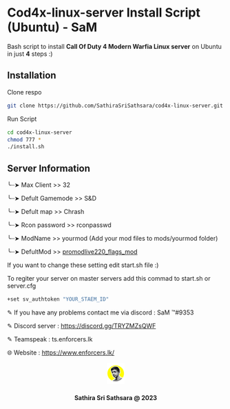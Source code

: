 # Cod4x-linux-server Install Script (Ubuntu) - SaM

Bash script to install <b>Call Of Duty 4 Modern Warfia Linux server</b> on Ubuntu in just <b>4</b> steps :)


## Installation

Clone respo

```bash
git clone https://github.com/SathiraSriSathsara/cod4x-linux-server.git
```

Run Script

```bash
cd cod4x-linux-server
chmod 777 *
./install.sh
```

## Server Information 

╰┈➤ Max Client >> 32

╰┈➤ Defult Gamemode >> S&D

╰┈➤ Defult map >> Chrash

╰┈➤ Rcon password >> rconpasswd

╰┈➤ ModName >> yourmod (Add your mod files to mods/yourmod folder)

╰┈➤ DefultMod >> <a href="https://github.com/CGCNight/promodlive220_flags_mod" target="_blank">promodlive220_flags_mod</a>


If you want to change these setting edit start.sh file :)


To regiter your server on master servers add this commad to start.sh or server.cfg

```bash
+set sv_authtoken "YOUR_STAEM_ID"
```

✎ If you have any problems contact me via discord : SaM ™#9353

✎ Discord server : https://discord.gg/TRYZMZsQWF

✎ Teamspeak : ts.enforcers.lk

🌐 Website : https://www.enforcers.lk/


<div align="center">
	<img src="https://github.com/SathiraSriSathsara/SathiraSriSathsara/blob/main/dp-wp-yt-round.png" width="40" height="50">
	<h4>Sathira Sri Sathsara @ 2023</h4>
</div>	





